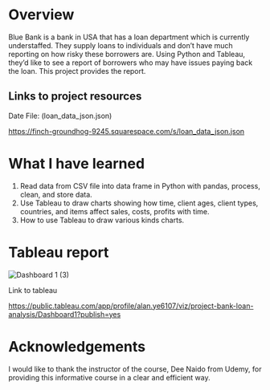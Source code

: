 # Overview
Blue Bank is a bank in USA that has a loan department which is currently understaffed. They supply loans to individuals and don’t have much reporting on how risky these
borrowers are. Using Python and Tableau, they’d like to see a report of borrowers who may have issues paying back the loan. This project provides the report.

## Links to project resources
Date File: (loan_data_json.json)

https://finch-groundhog-9245.squarespace.com/s/loan_data_json.json

# What I have learned
1. Read data from CSV file into data frame in Python with pandas, process, clean, and store data.
2. Use Tableau to draw charts showing how time, client ages, client types, countries, and items affect sales, costs, profits with time.
3. How to use Tableau to draw various kinds charts.

# Tableau report
![Dashboard 1 (3)](https://user-images.githubusercontent.com/76865032/213982327-bc117fce-4d55-4496-a71e-71a83fe4c15f.png)

Link to tableau

https://public.tableau.com/app/profile/alan.ye6107/viz/project-bank-loan-analysis/Dashboard1?publish=yes

# Acknowledgements
I would like to thank the instructor of the course, Dee Naido from Udemy, for providing this informative course in a clear and efficient way.

